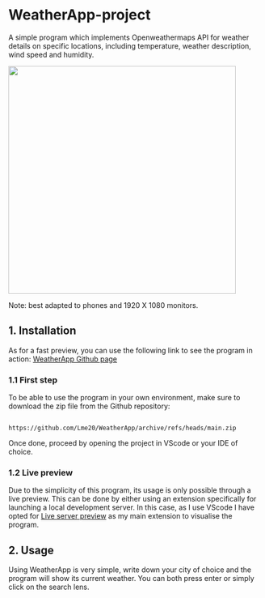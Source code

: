 # WeatherApp-project

A simple program which implements Openweathermaps API for weather details on specific locations, including temperature, weather description, wind speed and humidity. 

<img src="https://github.com/Lme20/WeatherApp/blob/main/source/screenshot_prev.png" width="450"> 

Note: best adapted to phones and 1920 X 1080 monitors. 

## 1. Installation

As for a fast preview, you can use the following link to see the program in action: [WeatherApp Github page](https://lme20.github.io/WeatherApp/)

### 1.1 First step

To be able to use the program in your own environment, make sure to download the zip file from the Github repository: 

                            https://github.com/Lme20/WeatherApp/archive/refs/heads/main.zip

Once done, proceed by opening the project in VScode or your IDE of choice. 

### 1.2 Live preview

Due to the simplicity of this program, its usage is only possible through a live preview. This can be done by either using an extension specifically for launching a local development server. In this case, as I use VScode I have opted for [Live server preview](https://marketplace.visualstudio.com/items?itemName=ritwickdey.LiveServer) as my main extension to visualise the program. 

## 2. Usage

Using WeatherApp is very simple, write down your city of choice and the program will show its current weather. You can both press enter or simply click on the search lens. 
